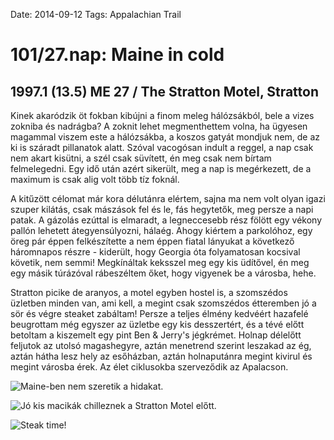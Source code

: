Date: 2014-09-12
Tags: Appalachian Trail

# 101/27.nap: Maine in cold

## 1997.1 (13.5) ME 27 / The Stratton Motel, Stratton

Kinek akaródzik öt fokban kibújni a finom meleg hálózsákból, bele a vizes zokniba és nadrágba? A zoknit lehet megmenthettem volna, ha ügyesen magammal viszem este a hálózsákba, a koszos gatyát mondjuk nem, de az ki is száradt pillanatok alatt. Szóval vacogósan indult a reggel, a nap csak nem akart kisütni, a szél csak süvített, én meg csak nem bírtam felmelegedni. Egy idő után azért sikerült, meg a nap is megérkezett, de a maximum is csak alig volt több tíz foknál.

A kitűzött célomat már kora délutánra elértem, sajna ma nem volt olyan igazi szuper kilátás, csak mászások fel és le, fás hegytetők, meg persze a napi patak. A gázolás ezúttal is elmaradt, a legneccesebb rész fölött egy vékony pallón lehetett átegyensúlyozni, hálaég. Ahogy kiértem a parkolóhoz, egy öreg pár éppen felkészítette a nem éppen fiatal lányukat a következő háromnapos részre - kiderült, hogy Georgia óta folyamatosan kocsival követik, nem semmi! Megkínáltak keksszel meg egy kis üdítővel, én meg egy másik túrázóval rábeszéltem őket, hogy vigyenek be a városba, hehe.

Stratton picike de aranyos, a motel egyben hostel is, a szomszédos üzletben minden van, ami kell, a megint csak szomszédos étteremben jó a sör és végre steaket zabáltam! Persze a teljes élmény kedvéért hazafelé beugrottam még egyszer az üzletbe egy kis desszertért, és a tévé előtt betoltam a kiszemelt egy pint Ben & Jerry's jégkrémet. Holnap délelőtt feljutok az utolsó magashegyre, aztán menetrend szerint leszakad az ég, aztán hátha lesz hely az esőházban, aztán holnaputánra megint kivirul és megint városba érek. Az élet ciklusokba szerveződik az Apalacson.

![Maine-ben nem szeretik a hidakat.](https://lh3.googleusercontent.com/-HXX1B9bKKPw/VDWn5uoto8I/AAAAAAAAIMk/KHMRHYodAoE/s1152-Ic42/140912_093503.jpg)

![Jó kis macikák chilleznek a Stratton Motel előtt.](https://lh3.googleusercontent.com/-BjR7bVWw_EE/VDWn55TypXI/AAAAAAAAIMs/Mk975og6XBw/s1152-Ic42/140912_180155.jpg)

![Steak time!](https://lh3.googleusercontent.com/-p7jgSGu7hVA/VDWn6FVsZ7I/AAAAAAAAINI/OaWGqMunN_c/s800-Ic42/140912_183226.jpg)
